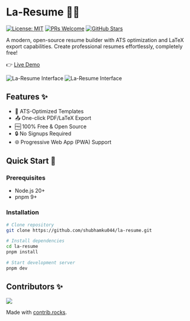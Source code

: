 # La-Resume 📄🚀

[![License: MIT](https://img.shields.io/badge/License-MIT-blue.svg)](https://opensource.org/licenses/MIT)
[![PRs Welcome](https://img.shields.io/badge/PRs-welcome-brightgreen.svg)](https://github.com/shubhamku044/la-resume/pulls)
[![GitHub Stars](https://img.shields.io/github/stars/shubhamku044/la-resume.svg)](https://github.com/shubhamku044/la-resume/stargazers)

A modern, open-source resume builder with ATS optimization and LaTeX export capabilities. Create professional resumes effortlessly, completely free!

👉 [Live Demo](https://la-resume.vercel.app/)

![La-Resume Interface](https://la-resume.vercel.app/og-image.png)
![La-Resume Interface](https://la-resume.vercel.app/la-resume-mockup.png)

## Features ✨

- 🎯 ATS-Optimized Templates
- 📤 One-click PDF/LaTeX Export
- 🆓 100% Free & Open Source
- 🔒 No Signups Required
- 🌐 Progressive Web App (PWA) Support

## Quick Start 🚀

### Prerequisites

- Node.js 20+
- pnpm 9+

### Installation

```bash
# Clone repository
git clone https://github.com/shubhamku044/la-resume.git

# Install dependencies
cd la-resume
pnpm install

# Start development server
pnpm dev
```

## Contributors ✨

<a href="https://github.com/shubhamku044/la-resume/graphs/contributors">
  <img src="https://contrib.rocks/image?repo=shubhamku044/la-resume" />
</a>

Made with [contrib.rocks](https://contrib.rocks).
